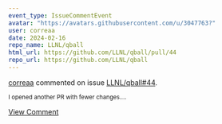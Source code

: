 ```yaml
---
event_type: IssueCommentEvent
avatar: "https://avatars.githubusercontent.com/u/3047763?"
user: correaa
date: 2024-02-16
repo_name: LLNL/qball
html_url: https://github.com/LLNL/qball/pull/44
repo_url: https://github.com/LLNL/qball
---
```


<a href='https://github.com/correaa' target='_blank'>correaa</a> commented on issue <a href='https://github.com/LLNL/qball/pull/44' target='_blank'>LLNL/qball#44</a>.

<small>I opened another PR with fewer changes....</small>

<a href='https://github.com/LLNL/qball/pull/44' target='_blank'>View Comment</a>